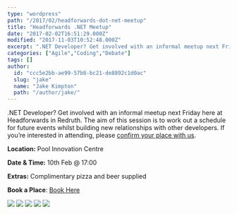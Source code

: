 ```yaml
---
type: "wordpress"
path: "/2017/02/headforwards-dot-net-meetup"
title: "Headforwards .NET Meetup"
date: "2017-02-02T16:51:29.000Z"
modified: "2017-11-03T10:52:48.000Z"
excerpt: ".NET Developer? Get involved with an informal meetup next Friday here at Headforwards in Redruth. The aim of this session is to work out a schedule for future events whilst building new relationships with other developers. If you’re interested in attending, please confirm your place with us. Location: Pool Innovation Centre Date & Time: 10th …"
categories: ["Agile","Coding","Debate"]
tags: []
author:
  id: "ccc5e2bb-ae99-57b8-bc21-de8892c1d0ac"
  slug: "jake"
  name: "Jake Kimpton"
  path: "/author/jake/"
---
```

.NET Developer? Get involved with an informal meetup next Friday here at Headforwards in Redruth. The aim of this session is to work out a schedule for future events whilst building new relationships with other developers. If you’re interested in attending, please [confirm your place with us](https://www.meetup.com/Cornwall-Digital/events/237372278/).

**Location:** Pool Innovation Centre

**Date & Time:** 10th Feb @ 17:00

**Extras:** Complimentary pizza and beer supplied

**Book a Place**: [Book Here](https://www.meetup.com/Cornwall-Digital/events/237372278/)

<section class="gallery">


![](/wp-content/uploads/2017/02/Headforwards-Agile-Board.jpg)
![](/wp-content/uploads/2017/02/Headforwards-Agile-board-for-software-development-.jpg)
![](/wp-content/uploads/2017/02/Headforwards-software-squad.jpg)
![](/wp-content/uploads/2017/02/Headforwards-programming-.jpeg)
![](/wp-content/uploads/2017/02/Headforwards-team-member-working-copy.jpg)

</section>


